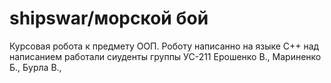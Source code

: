 # shipswar/морской бой
Курсовая робота к предмету ООП. Роботу написанно на языке C++ 
над написанием работали сиуденты группы УС-211 Ерошенко В., Мариненко Б., Бурла В.,
